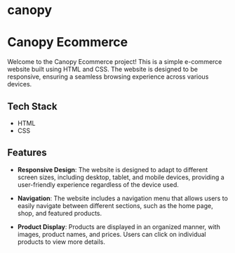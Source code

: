 # canopy

# Canopy Ecommerce

Welcome to the Canopy Ecommerce project! This is a simple e-commerce website built using HTML and CSS. The website is designed to be responsive, ensuring a seamless browsing experience across various devices.

## Tech Stack

- HTML
- CSS

## Features

- **Responsive Design**: The website is designed to adapt to different screen sizes, including desktop, tablet, and mobile devices, providing a user-friendly experience regardless of the device used.

- **Navigation**: The website includes a navigation menu that allows users to easily navigate between different sections, such as the home page, shop, and featured products.

- **Product Display**: Products are displayed in an organized manner, with images, product names, and prices. Users can click on individual products to view more details.


